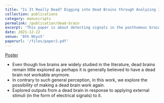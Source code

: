 ```yaml
---
title: "Is It Really Dead? Digging into Dead Brains through Analyzing Its Behavior in Response to Inducing External Impulses"
collection: publications
category: manuscripts
permalink: /publication/dead-brain
excerpt: 'This paper is about detecting signals in the posthumous brain of a goat.'
date: 2021-12-22
venue: '8th NSysS'
paperurl: '/files/paper2.pdf'
---
```


[Poster](/files/nsys_final.pdf)

- Even though live brains are widely studied in the literature, dead brains remain little explored as perhaps it is generally believed to have a dead brain not workable anymore.
- In contrary to such general perception, in this work, we explore the possibility of making a dead brain work again.
- Explored outputs from a dead brain in response to applying external stimuli (in the form of electrical signals) to it.
